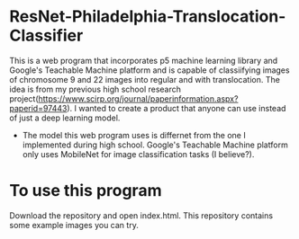 # ResNet-Philadelphia-Translocation-Classifier

This is a web program that incorporates p5 machine learning library and Google's Teachable Machine platform and is capable of classiifying images of chromosome 9 and 22 images into regular and with translocation. The idea is from my previous high school research project(https://www.scirp.org/journal/paperinformation.aspx?paperid=97443). I wanted to create a product that anyone can use instead of just a deep learning model. 

* The model this web program uses is differnet from the one I implemented during high school. Google's Teachable Machine platform only uses MobileNet for image classification tasks (I believe?).

# To use this program

Download the repository and open index.html. This repository contains some example images you can try.

